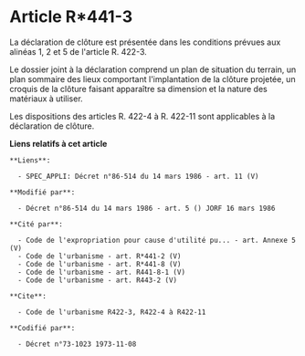 # Article R*441-3

La déclaration de clôture est présentée dans les conditions prévues aux alinéas 1, 2 et 5 de l'article R. 422-3.

Le dossier joint à la déclaration comprend un plan de situation du terrain, un plan sommaire des lieux comportant
l'implantation de la clôture projetée, un croquis de la clôture faisant apparaître sa dimension et la nature des matériaux à
utiliser.

Les dispositions des articles R. 422-4 à R. 422-11 sont applicables à la déclaration de clôture.

**Liens relatifs à cet article**

	**Liens**:

	  - SPEC_APPLI: Décret n°86-514 du 14 mars 1986 - art. 11 (V)

	**Modifié par**:

	  - Décret n°86-514 du 14 mars 1986 - art. 5 () JORF 16 mars 1986

	**Cité par**:

	  - Code de l'expropriation pour cause d'utilité pu... - art. Annexe 5 (V)
	  - Code de l'urbanisme - art. R*441-2 (V)
	  - Code de l'urbanisme - art. R*441-8 (V)
	  - Code de l'urbanisme - art. R441-8-1 (V)
	  - Code de l'urbanisme - art. R443-2 (V)

	**Cite**:

	  - Code de l'urbanisme R422-3, R422-4 à R422-11

	**Codifié par**:

	  - Décret n°73-1023 1973-11-08
